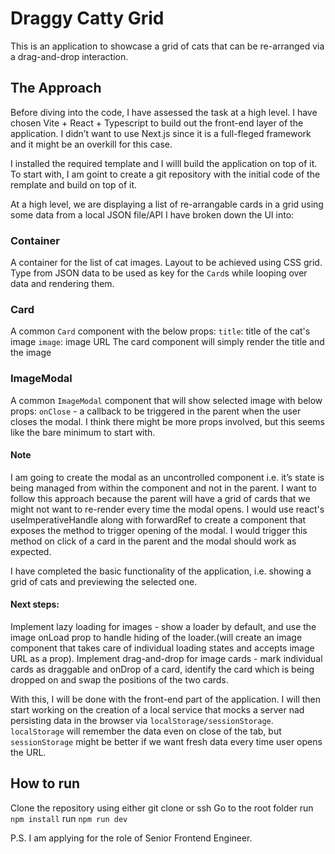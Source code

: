 # Draggy Catty Grid
This is an application to showcase a grid of cats that can be re-arranged via a drag-and-drop interaction.

## The Approach

Before diving into the code, I have assessed the task at a high level.
I have chosen Vite + React + Typescript to build out the front-end layer of the application.
I didn’t want to use Next.js since it is a full-fleged framework and it might be an overkill for this case.

I installed the required template and I willl build the application on top of it.
To start with, I am goint to create a git repository with the initial code of the remplate and build on top of it.

At a high level, we are displaying a list of re-arrangable cards in a grid using some data from a local JSON file/API
I have broken down the UI into:

### Container
A container for the list of cat images. 
Layout to be achieved using CSS grid.
Type from JSON data to be used as key for the `Card`s while looping over data and rendering them.

### Card
A common `Card` component with the below props:
`title`: title of the cat's image
`image`: image URL
The card component will simply render the title and the image

### ImageModal
A common `ImageModal` component that will show selected image with below props:
`onClose` - a callback to be triggered in the parent when the user closes the modal.
I think there might be more props involved, but this seems like the bare minimum to start with.

#### Note
I am going to create the modal as an uncontrolled component i.e. it’s state is being managed from within the component and not in the parent.
I want to follow this approach because the parent will have a grid of cards that we might not want to re-render every time the modal opens.
I would use react's useImperativeHandle along with forwardRef to create a component that exposes the method to trigger opening of the modal.
I would trigger this method on click of a card in the parent and the modal should work as expected.

I have completed the basic functionality of the application, i.e. showing a grid of cats and previewing the selected one.

#### Next steps:
Implement lazy loading for images - show a loader by default, and use the image onLoad prop to handle hiding of the loader.(will create an image component that takes care of individual loading states and accepts image URL as a prop).
Implement drag-and-drop for image cards - mark individual cards as draggable and onDrop of a card, identify the card which is being dropped on and swap the positions of the two cards.

With this, I will be done with the front-end part of the application.
I will then start working on the creation of a local service that mocks a server nad persisting data in the browser via `localStorage/sessionStorage`.
`localStorage` will remember the data even on close of the tab, but `sessionStorage` might be better if we want fresh data every time user opens the URL.

## How to run
Clone the repository using either git clone or ssh
Go to the root folder
run `npm install`
run `npm run dev`


P.S. I am applying for the role of Senior Frontend Engineer.